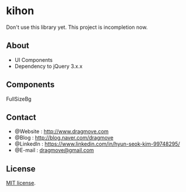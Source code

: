 # kihon
Don't use this library yet. This project is incompletion now. 

## About
* UI Components
* Dependency to jQuery 3.x.x


## Components
FullSizeBg


## Contact
* @Website : http://www.dragmove.com
* @Blog : http://blog.naver.com/dragmove
* @LinkedIn : https://www.linkedin.com/in/hyun-seok-kim-99748295/
* @E-mail : dragmove@gmail.com


## License
[MIT license](http://danro.mit-license.org/).